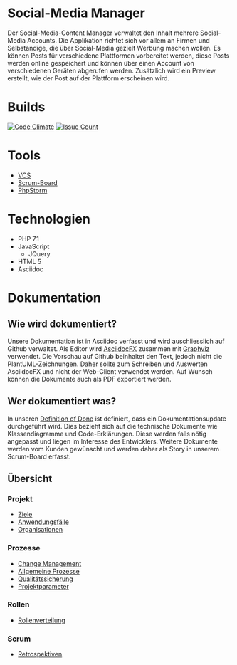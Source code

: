 # Social-Media Manager
Der Social-Media-Content Manager verwaltet den Inhalt mehrere Social-Media Accounts.
Die Applikation richtet sich vor allem an Firmen und Selbständige, die über Social-Media gezielt Werbung machen wollen.
Es können Posts für verschiedene Plattformen vorbereitet werden, diese Posts werden online gespeichert und können über einen Account von verschiedenen Geräten abgerufen werden.
Zusätzlich wird ein Preview erstellt, wie der Post auf der Plattform erscheinen wird.

# Builds

[![Code Climate](https://codeclimate.com/github/StarlordTheCoder/SocialMediaManager/badges/gpa.svg)](https://codeclimate.com/github/StarlordTheCoder/SocialMediaManager) [![Issue Count](https://codeclimate.com/github/StarlordTheCoder/SocialMediaManager/badges/issue_count.svg)](https://codeclimate.com/github/StarlordTheCoder/SocialMediaManager)

# Tools
* [VCS](https://github.com/StarlordTheCoder/SocialMediaManager)
* [Scrum-Board](https://tree.taiga.io/project/starlordthecoder-socialmediamanager/backlog?epic=null)
* [PhpStorm](https://www.jetbrains.com/phpstorm/)

# Technologien
* PHP 7.1
* JavaScript
  * JQuery
* HTML 5
* Asciidoc

# Dokumentation
## Wie wird dokumentiert?
Unsere Dokumentation ist in Asciidoc verfasst und wird auschliesslich auf Github verwaltet.
Als Editor wird [AsciidocFX](http://asciidocfx.com/) zusammen mit [Graphviz](http://www.graphviz.org/) verwendet.
Die Vorschau auf Github beinhaltet den Text, jedoch nicht die PlantUML-Zeichnungen.
Daher sollte zum Schreiben und Auswerten AsciidocFX und nicht der Web-Client verwendet werden.
Auf Wunsch können die Dokumente auch als PDF exportiert werden.

## Wer dokumentiert was?
In unseren [Definition of Done](Planung/Prozesse/Qualitätssicherung.adoc#definition-of-done-dod) ist definiert, dass ein Dokumentationsupdate durchgeführt wird.
Dies bezieht sich auf die technische Dokumente wie Klassendiagramme und Code-Erklärungen.
Diese werden falls nötig angepasst und liegen im Interesse des Entwicklers.
Weitere Dokumente werden vom Kunden gewünscht und werden daher als Story in unserem Scrum-Board erfasst.

## Übersicht
### Projekt
* [Ziele](Planung/Projekt/Projektziele.adoc)
* [Anwendungsfälle](Planung/Projekt/UseCases.adoc)
* [Organisationen](Planung/Projekt/Organisationen.adoc)

### Prozesse
* [Change Management](Planung/Prozesse/ChangeManagement.adoc)
* [Allgemeine Prozesse](Planung/Prozesse/Prozesse.adoc)
* [Qualitätssicherung](Planung/Prozesse/Qualitätssicherung.adoc)
* [Projektparameter](Planung/Prozesse/Projektparameter.adoc)

### Rollen
* [Rollenverteilung](Planung/Rollen/rollen.doc)

### Scrum
* [Retrospektiven](Planung/Scrum/Retrospectiven.adoc)
